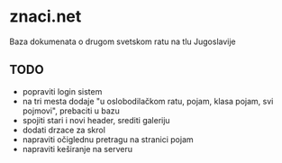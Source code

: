 # znaci.net

Baza dokumenata o drugom svetskom ratu na tlu Jugoslavije

## TODO

* popraviti login sistem
* na tri mesta dodaje "u oslobodilačkom ratu, pojam, klasa pojam, svi pojmovi", prebaciti u bazu
* spojiti stari i novi header, srediti galeriju
* dodati drzace za skrol
* napraviti očiglednu pretragu na stranici pojam
* napraviti keširanje na serveru
